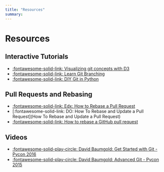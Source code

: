 ```yaml
---
title: "Resources"
summary:
---
```


Resources
===

Interactive Tutorials
---

- [:fontawesome-solid-link: Visualizing git concepts with D3](https://onlywei.github.io/explain-git-with-d3/)
- [:fontawesome-solid-link: Learn Git Branching](https://learngitbranching.js.org/)
- [:fontawesome-solid-link: DIY Git in Python](https://www.leshenko.net/p/ugit/#)

Pull Requests and Rebasing
---

- [:fontawesome-solid-link: Edx: How to Rebase a Pull Request](https://github.com/edx/edx-platform/wiki/How-to-Rebase-a-Pull-Request)
- [:fontawesome-solid-link: DO: How To Rebase and Update a Pull Request](How To Rebase and Update a Pull Request)
- [:fontawesome-solid-link: How to rebase a GitHub pull request](https://anavarre.net/how-to-rebase-a-github-pull-request/)

Videos 
---

- [:fontawesome-solid-play-circle: David Baumgold: Get Started with Git - Pycon
    2016](https://www.youtube.com/watch?v=Qthor07loHM)
- [:fontawesome-solid-play-circle: David Baumgold: Advanced Git - Pycon 2015](https://www.youtube.com/watch?v=4EOZvow1mk4)

